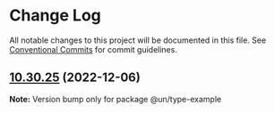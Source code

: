 # Change Log

All notable changes to this project will be documented in this file.
See [Conventional Commits](https://conventionalcommits.org) for commit guidelines.

## [10.30.25](https://github.com/carbon-design-system/carbon/compare/@un/type-example@10.30.24...@un/type-example@10.30.25) (2022-12-06)

**Note:** Version bump only for package @un/type-example

